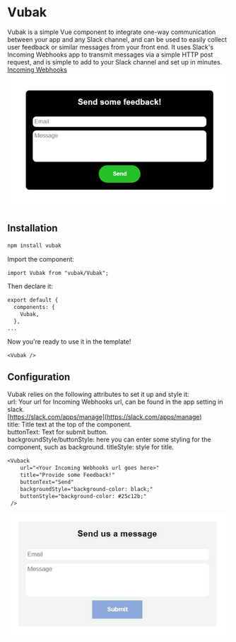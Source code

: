# Vubak
Vubak is a simple Vue component to integrate one-way communication between your app and any Slack channel, and can be used to easily collect user feedback or similar messages from your front end.
It uses Slack's Incoming Webhooks app to transmit messages via a simple HTTP post request, and is simple to add to your Slack channel and set up in minutes. <br />
[Incoming Webhooks](https://api.slack.com/messaging/webhooks)
 ![image1](./images/image1.jpg)<br />

## Installation
```bash
npm install vubak
```
Import the component: 
```
import Vubak from "vubak/Vubak";
```
Then declare it:
```
export default {
  components: {
    Vubak,
  },
...
```
Now you're ready to use it in the template!
```
<Vubak />
```
## Configuration
Vubak relies on the following attributes to set it up and style it: <br />
url: Your url for Incoming Webhooks url, can be found in the app setting in slack. <br />
[https://slack.com/apps/manage](https://slack.com/apps/manage) <br />
title: Title text at the top of the component. <br />
buttonText: Text for submit button. <br />
backgroundStyle/buttonStyle: here you can enter some styling for the component, such as background. 
titleStyle: style for title. <br />
```
<Vuback 
    url="<Your Incoming Webhooks url goes here>" 
    title="Provide some Feedback!" 
    buttonText="Send" 
    backgroundStyle="background-color: black;" 
    buttonStyle="background-color: #25c12b;" 
 />
```
 ![image1](./images/image2.jpg)<br />